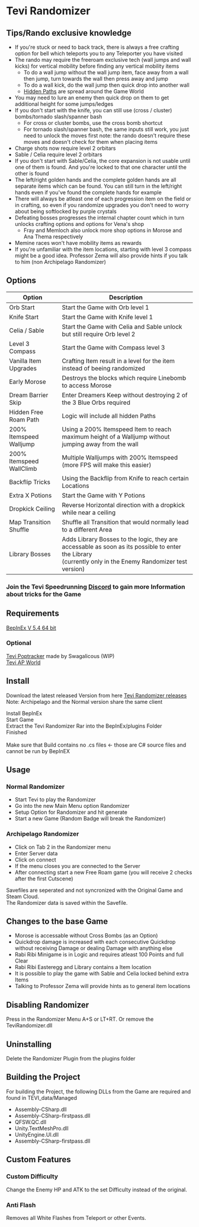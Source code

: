 # Tevi Randomizer

## Tips/Rando exclusive knowledge
+ If you're stuck or need to back track, there is always a free crafting option for bell which teleports you to any Teleporter you have visited
+ The rando may require the freeroam exclusive tech (wall jumps and wall kicks) for vertical mobility before finding any vertical mobility items
  + To do a wall jump without the wall jump item, face away from a wall then jump, turn towards the wall then press away and jump
  + To do a wall kick, do the wall jump then quick drop into another wall
  + [Hidden Paths](Hidden_Paths.md) are spread around the Game World
+ You may need to lure an enemy then quick drop on them to get additional height for some jumps/ledges
+ If you don't start with the knife, you can still use (cross / cluster) bombs/tornado slash/spanner bash
  + For cross or cluster bombs, use the cross bomb shortcut
  + For tornado slash/spanner bash, the same inputs still work, you just need to unlock the moves first
    note: the rando doesn't require these moves and doesn't check for them when placing items
+ Charge shots now require level 2 orbitars
+ Sable / Celia require level 2 orbitars
+ If you don't start with Sable/Celia, the core expansion is not usable until one of them is found. And you're locked to that one character until the other is found
+ The left/right golden hands and the complete golden hands are all separate items which can be found. You can still turn in the left/right hands even if you've found the complete hands for example
+ There will always be atleast one of each progression item on the field or in crafting, so even if you randomize upgrades you don't need to worry about being softlocked by purple crystals
+ Defeating bosses progresses the internal chapter count which in turn unlocks crafting options and options for Vena's shop
  + Fray and Memloch also unlock more shop options in Morose and Ana Thema respectively
+ Memine races won't have mobility items as rewards
+ If you're unfamiliar with the item locations, starting with level 3 compass might be a good idea. Professor Zema will also provide hints if you talk to him (non Archipelago Randomizer)

## Options
| Option | Description |
| ------ | --------- |
| Orb Start | Start the Game with Orb level 1 |
| Knife Start              | Start the Game with Knife level 1 |
| Celia / Sable            | Start the Game with Celia and Sable unlock but still require Orb level 2 |
| Level 3 Compass          | Start the Game with Compass level 3 |
| Vanilla Item Upgrades    | Crafting Item result in a level for the item instead of beeing randomized |
| Early Morose             | Destroys the blocks which require Linebomb to access Morose |
| Dream Barrier Skip       | Enter Dreamers Keep without destroying 2 of the 3 Blue Orbs required |
| Hidden Free Roam Path    | Logic will include all hidden Paths |
| 200% Itemspeed Walljump  | Using a 200% Itemspeed Item to reach maximum height of a Walljump without jumping away from the wall |
| 200% Itemspeed WallClimb | Multiple Walljumps with 200% Itemspeed (more FPS will make this easier) |
| Backflip Tricks          | Using the Backflip from Knife to reach certain Locations |
| Extra X Potions          | Start the Game with Y Potions |
| Dropkick Ceiling         | Reverse Horizontal direction with a dropkick while near a ceiling |
| Map Transition Shuffle   | Shuffle all Transition that would normally lead to a different Area |
| Library Bosses           | Adds Library Bosses to the logic, they are accessable as soon as its possible to enter the Library <br>(currently only in the Enemy Randomizer test version) |

### Join the Tevi Speedrunning [Discord](https://discord.gg/e4SW6AaBuj) to gain more Information about tricks for the Game

## Requirements

[BepInEx V 5.4 64 bit](https://docs.bepinex.dev/articles/user_guide/installation/index.html#tabpanel_bHGHmlrG6S_tabid-win)<br>

### Optional
[Tevi Poptracker](https://github.com/Swaga1icous/Tevi_Poptracker) made by Swagalicous (WIP) <br>
[Tevi AP World](https://github.com/BlackSoulKnight/Tevi_Archipelago)

## Install
Download the latest released Version from here [Tevi Randomizer releases](https://github.com/BlackSoulKnight/Tevi_Randomizer/releases)<br>
Note: Archipelago and the Normal version share the same client

Install BepInEx<br>
Start Game<br>
Extract the Tevi Randomizer Rar into the BepInEx/plugins Folder<br>
Finished<br><br>
Make sure that Build contains no .cs files <- those are C# source files and cannot be run by BepInEX

## Usage
### Normal Randomizer
+ Start Tevi to play the Randomizer
+ Go into the new Main Menu option Randomizer
+ Setup Option for Randomizer and hit generate
+ Start a new Game (Random Badge will break the Randomizer)

### Archipelago Randomizer
+ Click on Tab 2 in the Randomizer menu
+ Enter Server data
+ Click on connect
+ If the menu closes you are connected to the Server
+ After connecting start a new Free Roam game (you will receive 2 checks after the first Cutscene)
  
Savefiles are seperated and not syncronized with the Original Game and Steam Cloud. <br>
The Randomizer data is saved within the Savefile.

## Changes to the base Game
+ Morose is accessable without Cross Bombs (as an Option)
+ Quickdrop damage is increased with each consecutive Quickdrop without receiving Damage or dealing Damage with anything else
+ Rabi Ribi Minigame is in Logic and requires atleast 100 Points and full Clear
+ Rabi Ribi Easteregg and Library contains a Item location
+ It is possible to play the game with Sable and Celia locked behind extra Items
+ Talking to Professor Zema will provide hints as to general item locations

## Disabling Randomizer
Press in the Randomizer Menu A+S or LT+RT.
Or remove the TeviRandomizer.dll

## Uninstalling
Delete the Randomizer Plugin from the plugins folder


## Building the Project

For building the Project, the following DLLs from the Game are required and found in TEVI_data/Managed
+ Assembly-CSharp.dll
+ Assembly-CSharp-firstpass.dll
+ QFSW.QC.dll
+ Unity.TextMeshPro.dll
+ UnityEngine.UI.dll
+ Assembly-CSharp-firstpass.dll

## Custom Features
### Custom Difficulty
Change the Enemy HP and ATK to the set Difficulty instead of the original.

### Anti Flash
Removes all White Flashes from Teleport or other Events.
